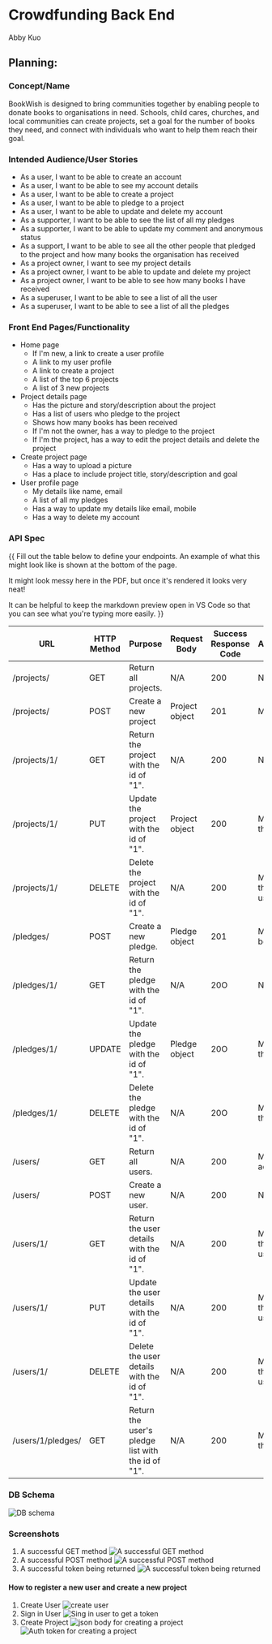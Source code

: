 # Crowdfunding Back End
Abby Kuo

## Planning:
### Concept/Name
BookWish is designed to bring communities together by enabling people to donate books to organisations in need. Schools, child cares, churches, and local communities can create projects, set a goal for the number of books they need, and connect with individuals who want to help them reach their goal.

### Intended Audience/User Stories
- As a user, I want to be able to create an account
- As a user, I want to be able to see my account details
- As a user, I want to be able to create a project
- As a user, I want to be able to pledge to a project
- As a user, I want to be able to update and delete my account 
- As a supporter, I want to be able to see the list of all my pledges
- As a supporter, I want to be able to update my comment and anonymous status 
- As a support, I want to be able to see all the other people that pledged to the project and how many books the organisation has received 
- As a project owner, I want to see my project details 
- As a project owner, I want to be able to update and delete my project
- As a project owner, I want to be able to see how many books I have received 
- As a superuser, I want to be able to see a list of all the user
- As a superuser, I want to be able to see a list of all the pledges 

### Front End Pages/Functionality
- Home page
    - If I'm new, a link to create a user profile
    - A link to my user profile 
    - A link to create a project 
    - A list of the top 6 projects 
    - A list of 3 new projects
- Project details page
    - Has the picture and story/description about the project
    - Has a list of users who pledge to the project 
    - Shows how many books has been received
    - If I'm not the owner, has a way to pledge to the project
    - If I'm the project, has a way to edit the project details and delete the project
- Create project page
    - Has a way to upload a picture
    - Has a place to include project title, story/description and goal
- User profile page
    - My details like name, email
    - A list of all my pledges 
    - Has a way to update my details like email, mobile
    - Has a way to delete my account 
  
### API Spec
{{ Fill out the table below to define your endpoints. An example of what this might look like is shown at the bottom of the page. 

It might look messy here in the PDF, but once it's rendered it looks very neat! 

It can be helpful to keep the markdown preview open in VS Code so that you can see what you're typing more easily. }}

| URL | HTTP Method | Purpose | Request Body | Success Response Code | Authentication/Authorisation |
| --- | ----------- | ------- | ------------ | --------------------- | ---------------------------- |
| /projects/ | GET | Return all projects. | N/A | 200 | N/A |
| /projects/ | POST | Create a new project | Project object | 201 | Must be logged in. |
| /projects/1/ | GET| Return the project with the id of "1". | N/A | 200 | NA|
| /projects/1/ | PUT | Update the project with the id of "1". | Project object | 200 | Must be logged in. Must be the project owner. |
| /projects/1/ | DELETE | Delete the project with the id of "1". | N/A | 200 | Must be logged in. Must be the project owner or admin user. |
| /pledges/ | POST | Create a new pledge. | Pledge object | 201 | Must be logged in. Must not be the project owner. |
| /pledges/1/ | GET | Return the pledge with the id of "1". | N/A | 20O | N/A |
| /pledges/1/ | UPDATE | Update the pledge with the id of "1". | Pledge object | 20O | Must be logged in. Must be the pledge owner. |
| /pledges/1/ | DELETE | Delete the pledge with the id of "1". | N/A | 20O | Must be logged in. Must be the pledge supporter. |
| /users/ | GET | Return all users. | N/A | 200 | Must be logged in. Must be admin users. |
| /users/ | POST | Create a new user. | N/A | 200 | N/A |
| /users/1/ | GET | Return the user details with the id of "1". | N/A | 200 | Must be logged in.  Must be the account owner or admin users.|
| /users/1/ | PUT | Update the user details with the id of "1". | N/A | 200 | Must be logged in. Must be the account owner or admin user. |
| /users/1/ | DELETE | Delete the user details with the id of "1". | N/A | 200 | Must be logged in. Must be the account owner or admin user.|
| /users/1/pledges/ | GET | Return the user's pledge list with the id of "1". | N/A | 200 | Must be logged in. Must be the supporter of the project. |


### DB Schema
![DB schema](./imgs/erd.png)

### Screenshots
1. A successful GET method
   ![A successful GET method](./imgs/get_user_detail.png)
2. A successful POST method
   ![A successful POST method](./imgs/create_a_project.png)
3. A successful token being returned
   ![A successful token being returned](./imgs/token_return.png)

#### How to register a new user and create a new project
1. Create User
   ![create user](./imgs/create_new_user.png)
2. Sign in User
   ![Sing in user to get a token](./imgs/get_user_token.png)
3. Create Project 
   ![json body for creating a project](./imgs/create_project_body.png)
   ![Auth token for creating a project](./imgs/create_project_token.png)

